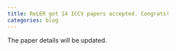 ```yaml
---
title: ReLER got 14 ICCV papers accepted. Congrats!
categories: blog
---
```



The paper details will be updated.
